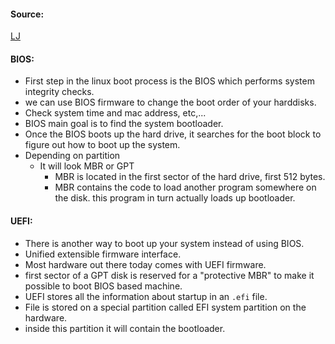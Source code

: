 #### Source:
[LJ](https://linuxjourney.com/lesson/boot-process-bios)


#### BIOS:

* First step in the linux boot process is the BIOS which performs system integrity checks.
* we can use BIOS firmware to change the boot order of your harddisks.
* Check system time and mac address, etc,...
* BIOS main goal is to find the system bootloader.
* Once the BIOS boots up the hard drive, it searches for the boot block to figure out how to boot up the system.
* Depending on partition
	* It will look MBR or GPT
		* MBR is located in the first sector of the hard drive, first 512 bytes.
		* MBR contains the code to load another program somewhere on the disk. this program in turn actually loads up bootloader.


#### UEFI:

* There is another way to boot up your system instead of using BIOS.
* Unified extensible firmware interface.
* Most hardware out there today comes with UEFI firmware.
* first sector of a GPT disk is reserved for a "protective MBR" to make it possible to boot BIOS based machine.
* UEFI stores all the information about startup in an `.efi` file.
* File is stored on a special partition called EFI system partition on the hardware.
* inside this partition it will contain the bootloader.

